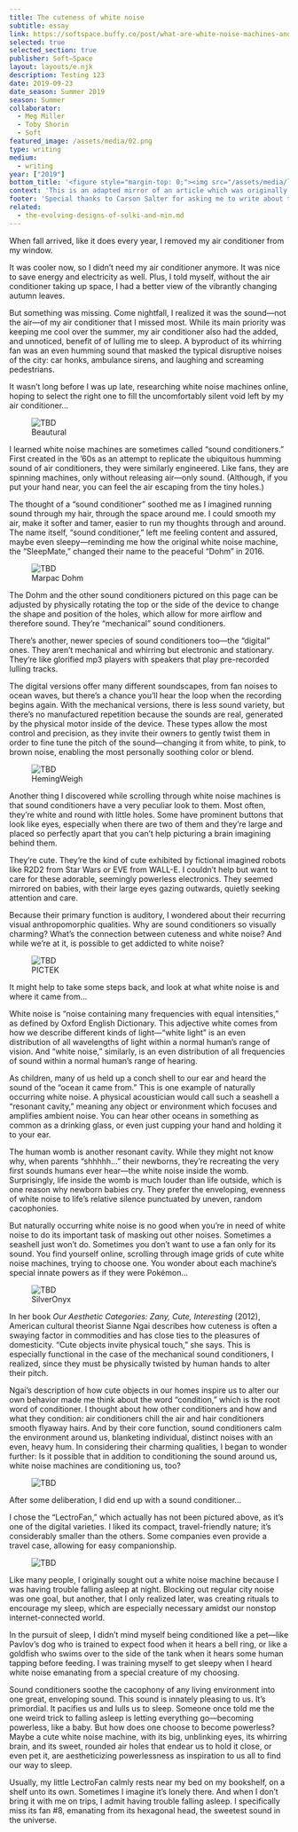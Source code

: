 ```yaml
---
title: The cuteness of white noise
subtitle: essay
link: https://softspace.buffy.co/post/what-are-white-noise-machines-and-why-are-they-so-adorable
selected: true
selected_section: true
publisher: Soft–Space
layout: layouts/e.njk
description: Testing 123
date: 2019-09-23
date_season: Summer 2019
season: Summer
collaborator:
  - Meg Miller
  - Toby Shorin
  - Soft
featured_image: /assets/media/02.png
type: writing
medium:
  - writing
year: ["2019"]
bottom_title: '<figure style="margin-top: 0;"><img src="/assets/media/leaves.jpg" style="width: 100px; border-radius: 0;"></figure>'
context: 'This is an adapted mirror of an article which was originally commissioned and published for the comforter company Buffy’s blog, <a href="https://softspace.buffy.co/post/what-are-white-noise-machines-and-why-are-they-so-adorable" target="_blank">Soft–Space</a> ↗, published on July 9, 2019.'
footer: 'Special thanks to Carson Salter for asking me to write about this. And to Meg Miller, Toby Shorin, and Dan Brewster for offering insight on previous drafts. Originally published July 2019 on <a href="https://softspace.buffy.co/post/what-are-white-noise-machines-and-why-are-they-so-adorable" target="_blank">Soft–Space</a>, the blog of the comforter company Buffy. Photos by Todd Midler.'
related:
  - the-evolving-designs-of-sulki-and-min.md
---
```


When fall arrived, like it does every year, I removed my air conditioner from my window.

It was cooler now, so I didn’t need my air conditioner anymore. It was nice to save energy and electricity as well. Plus, I told myself, without the air conditioner taking up space, I had a better view of the vibrantly changing autumn leaves.

But something was missing. Come nightfall, I realized it was the sound—not the air—of my air conditioner that I missed most. While its main priority was keeping me cool over the summer, my air conditioner also had the added, and unnoticed, benefit of of lulling me to sleep. A byproduct of its whirring fan was an even humming sound that masked the typical disruptive noises of the city: car honks, ambulance sirens, and laughing and screaming pedestrians.

It wasn’t long before I was up late, researching white noise machines online, hoping to select the right one to fill the uncomfortably silent void left by my air conditioner…

<figure>
    <img src="/assets/media/01.png" alt="TBD" />
    <figcaption>Beautural</figcaption>
</figure>

I learned white noise machines are sometimes called “sound conditioners.” First created in the ’60s as an attempt to replicate the ubiquitous humming sound of air conditioners, they were similarly engineered. Like fans, they are spinning machines, only without releasing air—only sound. (Although, if you put your hand near, you can feel the air escaping from the tiny holes.)

The thought of a “sound conditioner” soothed me as I imagined running sound through my hair, through the space around me. I could smooth my air, make it softer and tamer, easier to run my thoughts through and around. The name itself, “sound conditioner,” left me feeling content and assured, maybe even sleepy—reminding me how the original white noise machine, the “SleepMate,” changed their name to the peaceful “Dohm” in 2016.

<figure>
    <img src="/assets/media/03.png" alt="TBD" />
    <figcaption>Marpac Dohm</figcaption>
</figure>

The Dohm and the other sound conditioners pictured on this page can be adjusted by physically rotating the top or the side of the device to change the shape and position of the holes, which allow for more airflow and therefore sound. They’re “mechanical” sound conditioners.

There’s another, newer species of sound conditioners too—the “digital” ones. They aren’t mechanical and whirring but electronic and stationary. They’re like glorified mp3 players with speakers that play pre-recorded lulling tracks.

The digital versions offer many different soundscapes, from fan noises to ocean waves, but there’s a chance you’ll hear the loop when the recording begins again. With the mechanical versions, there is less sound variety, but there’s no manufactured repetition because the sounds are real, generated by the physical motor inside of the device. These types allow the most control and precision, as they invite their owners to gently twist them in order to fine tune the pitch of the sound—changing it from white, to pink, to brown noise, enabling the most personally soothing color or blend.

<figure>
    <img src="/assets/media/02.png" alt="TBD" />
    <figcaption>HemingWeigh</figcaption>
</figure>

Another thing I discovered while scrolling through white noise machines is that sound conditioners have a very peculiar look to them. Most often, they’re white and round with little holes. Some have prominent buttons that look like eyes, especially when there are two of them and they’re large and placed so perfectly apart that you can’t help picturing a brain imagining behind them.

They’re cute. They’re the kind of cute exhibited by fictional imagined robots like R2D2 from Star Wars or EVE from WALL-E. I couldn’t help but want to care for these adorable, seemingly powerless electronics. They seemed mirrored on babies, with their large eyes gazing outwards, quietly seeking attention and care.

Because their primary function is auditory, I wondered about their recurring visual anthropomorphic qualities. Why are sound conditioners so visually charming? What’s the connection between cuteness and white noise? And while we’re at it, is possible to get addicted to white noise?

<figure>
    <img src="/assets/media/04.png" alt="TBD" />
    <figcaption>PICTEK</figcaption>
</figure>

It might help to take some steps back, and look at what white noise is and where it came from…

White noise is “noise containing many frequencies with equal intensities,” as defined by Oxford English Dictionary. This adjective white comes from how we describe different kinds of light—“white light” is an even distribution of all wavelengths of light within a normal human’s range of vision. And “white noise,” similarly, is an even distribution of all frequencies of sound within a normal human’s range of hearing.

As children, many of us held up a conch shell to our ear and heard the sound of the “ocean it came from.” This is one example of naturally occurring white noise. A physical acoustician would call such a seashell a “resonant cavity,” meaning any object or environment which focuses and amplifies ambient noise. You can hear other oceans in something as common as a drinking glass, or even just cupping your hand and holding it to your ear.

The human womb is another resonant cavity. While they might not know why, when parents “shhhhh…” their newborns, they’re recreating the very first sounds humans ever hear—the white noise inside the womb. Surprisingly, life inside the womb is much louder than life outside, which is one reason why newborn babies cry. They prefer the enveloping, evenness of white noise to life’s relative silence punctuated by uneven, random cacophonies.

But naturally occurring white noise is no good when you’re in need of white noise to do its important task of masking out other noises. Sometimes a seashell just won’t do. Sometimes you don’t want to use a fan only for its sound. You find yourself online, scrolling through image grids of cute white noise machines, trying to choose one. You wonder about each machine’s special innate powers as if they were Pokémon…

<figure>
    <img src="/assets/media/05.png" alt="TBD" />
    <figcaption>SilverOnyx</figcaption>
</figure>

In her book _Our Aesthetic Categories: Zany, Cute, Interesting_ (2012), American cultural theorist Sianne Ngai describes how cuteness is often a swaying factor in commodities and has close ties to the pleasures of domesticity. “Cute objects invite physical touch,” she says. This is especially functional in the case of the mechanical sound conditioners, I realized, since they must be physically twisted by human hands to alter their pitch.

Ngai’s description of how cute objects in our homes inspire us to alter our own behavior made me think about the word “condition,” which is the root word of conditioner. I thought about how other conditioners and how and what they condition: air conditioners chill the air and hair conditioners smooth flyaway hairs. And by their core function, sound conditioners calm the environment around us, blanketing individual, distinct noises with an even, heavy hum. In considering their charming qualities, I began to wonder further: Is it possible that in addition to conditioning the sound around us, white noise machines are conditioning us, too?

<figure class="large-image">
    <img src="/assets/media/06.png" alt="TBD" />
</figure>

After some deliberation, I did end up with a sound conditioner…

I chose the “LectroFan,” which actually has not been pictured above, as it’s one of the digital varieties. I liked its compact, travel-friendly nature; it’s considerably smaller than the others. Some companies even provide a travel case, allowing for easy companionship.

<figure class="small-image">
    <img src="/assets/media/lectrofan-case.jpg" alt="TBD" />
</figure>

Like many people, I originally sought out a white noise machine because I was having trouble falling asleep at night. Blocking out regular city noise was one goal, but another, that I only realized later, was creating rituals to encourage my sleep, which are especially necessary amidst our nonstop internet-connected world.

In the pursuit of sleep, I didn’t mind myself being conditioned like a pet—like Pavlov’s dog who is trained to expect food when it hears a bell ring, or like a goldfish who swims over to the side of the tank when it hears some human tapping before feeding. I was training myself to get sleepy when I heard white noise emanating from a special creature of my choosing.

Sound conditioners soothe the cacophony of any living environment into one great, enveloping sound. This sound is innately pleasing to us. It’s primordial. It pacifies us and lulls us to sleep. Someone once told me the one weird trick to falling asleep is letting everything go—becoming powerless, like a baby. But how does one choose to become powerless? Maybe a cute white noise machine, with its big, unblinking eyes, its whirring brain, and its sweet, rounded air holes that endear us to hold it close, or even pet it, are aestheticizing powerlessness as inspiration to us all to find our way to sleep.

Usually, my little LectroFan calmly rests near my bed on my bookshelf, on a shelf unto its own. Sometimes I imagine it’s lonely there. And when I don’t bring it with me on trips, I admit having trouble falling asleep. I specifically miss its fan #8, emanating from its hexagonal head, the sweetest sound in the universe.
